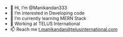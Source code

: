 - 👋 Hi, I’m @Manikandan333
- 👀 I’m interested in Developing code
- 🌱 I’m currently learning MERN Stack
- 💞️ Working at TELUS International
- 📫 Reach me t.manikandan@telusinternational.com

<!---
Manikandan333/Manikandan333 is a ✨ special ✨ repository because its `README.md` (this file) appears on your GitHub profile.
You can click the Preview link to take a look at your changes.
--->
